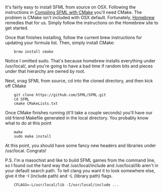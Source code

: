 <!-- 
.. title: Installing SFML from Source on OSX
.. slug: installing-sfml-from-source
.. date: 2015-08-23 05:57:05 UTC
.. tags: gamedev, SFML, programming, tutorials
.. category: 
.. link: 
.. description: 
.. type: text
-->

It's fairly easy to install SFML from source on OSX. Following the instructions in [Compiling SFML with CMake](http://www.sfml-dev.org/tutorials/2.3/compile-with-cmake.php) you'll need CMake. The problem is CMake isn't included with OSX default. Fortunately, [Homebrew](http://brew.sh/) remedies that for us. Simply follow the instructions on the Homebrew site to get started.

Once that finishes installing, follow the current brew instructions for updating your formula list. Then, simply install CMake:

        brew install cmake

Notice I omitted sudo. That's because homebrew installs everything under /usr/local/, and you're going to have a bad time if random bits and pieces under that hierarchy are owned by root.

Next, snag SFML from source, cd into the cloned directory, and then kick off CMake

        git clone https://github.com/SFML/SFML.git
        cd SFML
        cmake CMakeLists.txt

Once CMake finishes running (it'll take a couple seconds) you'll have our old friend Makefile generated in the local directory. You probably know what to do at this point

        make
        sudo make install

At this point, you should have some fancy new headers and libraries under /usr/local. Congrats!

P.S. I'm a masochist and like to build SFML games from the command line, so I found out the hard way that /usr/local/include and /usr/local/lib aren't in your default search path. To tell clang you want it to look somewhere else, give it the -I (include path) and -L (library path) flags.

        CFLAGS=-L/usr/local/lib -I/usr/local/include ...
